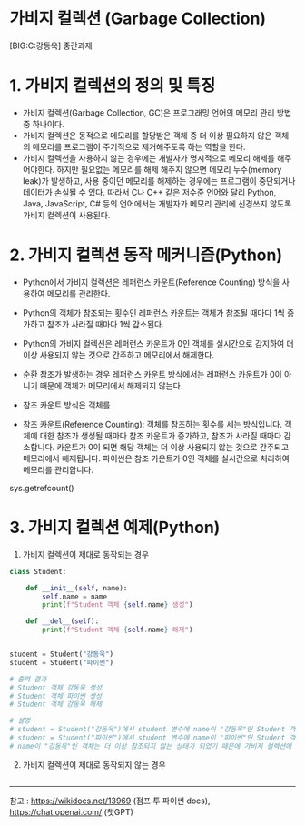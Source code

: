 # 가비지 컬렉션 (Garbage Collection)
[BIG:C:강동욱] 중간과제

# 1. 가비지 컬렉션의 정의 및 특징
- 가비지 컬렉션(Garbage Collection, GC)은 프로그래밍 언어의 메모리 관리 방법 중 하나이다.
- 가비지 컬렉션은 동적으로 메모리를 할당받은 객체 중 더 이상 필요하지 않은 객체의 메모리를 프로그램이 주기적으로 제거해주도록 하는 역할을 한다.  
- 가비지 컬렉션을 사용하지 않는 경우에는 개발자가 명시적으로 메모리 해제를 해주어야한다. 하지만 필요없는 메모리를 해제 해주지 않으면 메모리 누수(memory leak)가 발생하고, 사용 중이던 메모리를 해제하는 경우에는 프로그램이 중단되거나 데이터가 손실될 수 있다. 따라서 C나 C++ 같은 저수준 언어와 달리 Python, Java, JavaScript, C# 등의 언어에서는 개발자가 메모리 관리에 신경쓰지 않도록 가비지 컬렉션이 사용된다.

# 2. 가비지 컬렉션 동작 메커니즘(Python) 
- Python에서 가비지 컬렉션은 레퍼런스 카운트(Reference Counting) 방식을 사용하여 메모리를 관리한다.
- Python의 객체가 참조되는 횟수인 레퍼런스 카운트는 객체가 참조될 때마다 1씩 증가하고 참조가 사라질 때마다 1씩 감소된다.
- Python의 가비지 컬렉션은 레퍼런스 카운트가 0인 객체를 실시간으로 감지하여 더 이상 사용되지 않는 것으로 간주하고 메모리에서 해제한다.
- 순환 참조가 발생하는 경우 레퍼런스 카운트 방식에서는 레퍼런스 카운트가 0이 아니기 때문에 객체가 메모리에서 해제되지 않는다.

-  참조 카운트 방식은 객체를 
- 참조 카운트(Reference Counting): 객체를 참조하는 횟수를 세는 방식입니다. 객체에 대한 참조가 생성될 때마다 참조 카운트가 증가하고, 참조가 사라질 때마다 감소합니다. 카운트가 0이 되면 해당 객체는 더 이상 사용되지 않는 것으로 간주되고 메모리에서 해제됩니다. 파이썬은 참조 카운트가 0인 객체를 실시간으로 처리하여 메모리를 관리합니다.

sys.getrefcount() 

# 3. 가비지 컬렉션 예제(Python)
1. 가비지 컬렉션이 제대로 동작되는 경우
```python
class Student:

    def __init__(self, name):
        self.name = name
        print(f"Student 객체 {self.name} 생성")

    def __del__(self):
        print(f"Student 객체 {self.name} 해제")


student = Student("강동욱")
student = Student("파이썬")

# 출력 결과
# Student 객체 강동욱 생성
# Student 객체 파이썬 생성
# Student 객체 강동욱 해제

# 설명
# student = Student("강동욱")에서 student 변수에 name이 "강동욱"인 Student 객체가 생성된다.
# student = Student("파이썬")에서 student 변수에 name이 "파이썬"인 Student 객체가 생성된다.
# name이 "강동욱"인 객체는 더 이상 참조되지 않는 상태가 되었기 때문에 가비지 컬렉션에 의해 해제되고, __del__ 소멸자 메서드에 의해서 "Student 객체 강동욱 해제"가 출력되는 것을 통해 가비지 컬렉션이 제대로 동작하는 것을 알 수 있다.
```
   
2. 가비지 컬렉션이 제대로 동작되지 않는 경우
```python

```

***
참고 : https://wikidocs.net/13969 (점프 투 파이썬 docs), https://chat.openai.com/ (챗GPT)
